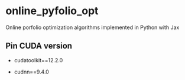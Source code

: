 # online_pyfolio_opt
Online porfolio optimization algorithms implemented in Python with Jax

## Pin CUDA version

- cudatoolkit==12.2.0

- cudnn==9.4.0
